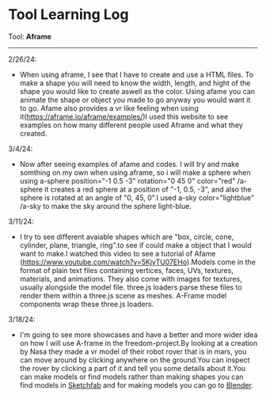 # Tool Learning Log

Tool: **Aframe**

---

2/26/24:
* When using aframe, I see that I have to create and use a HTML files. To make a shape you will need to know the width, length, and hight of the shape you would like to create aswell as the color. Using afame you can animate the shape or object you made to go anyway you would want it to go. Afame also provides a vr like feeling when using it(https://aframe.io/aframe/examples/)I used this website to see examples on how many different people used Aframe and what they created.

3/4/24:
* Now after seeing examples of afame and codes. I will try and make somthing on my own when using aframe, so i will make a sphere when using a-sphere position="-1 0.5 -3" rotation="0 45 0" color="red" /a-sphere it creates a red sphere at a position of "-1, 0.5, -3", and also the sphere is rotated at an angle of "0, 45, 0".I used a-sky color="lightblue" /a-sky to make the sky around the sphere light-blue.

3/11/24:
* I try to see different avaiable shapes which are "box, circle, cone, cylinder, plane, triangle, ring".to see if  could make a object that I would want to make.I watched this video to see a tutorial of Afame (https://www.youtube.com/watch?v=5KjyTU07EHo).Models come in the format of plain text files containing vertices, faces, UVs, textures, materials, and animations. They also come with images for textures, usually alongside the model file. three.js loaders parse these files to render them within a three.js scene as meshes. A-Frame model components wrap these three.js loaders.

3/18/24:
* I'm going to see more showcases and have a better and more wider idea on how I will use A-frame in the freedom-project.By looking at a creation by Nasa they made a vr model of their robot rover that is in mars, you can move around by clicking anywhere on the ground.You can inspect the rover by clicking a part of it and tell you some details about it.You can make models or find models rather than making shapes you can find models in [Sketchfab](https://sketchfab.com/) and for making models you can go to [Blender](https://www.blender.org/).

<!--
* Links you used today (websites, videos, etc)
* Things you tried, progress you made, etc
* Challenges, a-ha moments, etc
* Questions you still have
* What you're going to try next
-->
